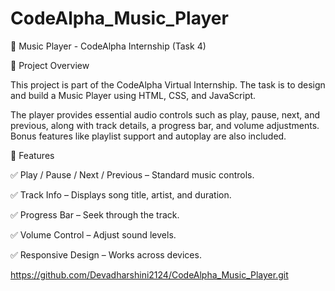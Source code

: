 # CodeAlpha_Music_Player
🎵 Music Player - CodeAlpha Internship (Task 4)

📌 Project Overview

This project is part of the CodeAlpha Virtual Internship.
The task is to design and build a Music Player using HTML, CSS, and JavaScript.

The player provides essential audio controls such as play, pause, next, and previous, along with track details, a progress bar, and volume adjustments. Bonus features like playlist support and autoplay are also included.


🚀 Features

✅ Play / Pause / Next / Previous – Standard music controls.

✅ Track Info – Displays song title, artist, and duration.

✅ Progress Bar – Seek through the track.

✅ Volume Control – Adjust sound levels.

✅ Responsive Design – Works across devices.


https://github.com/Devadharshini2124/CodeAlpha_Music_Player.git

